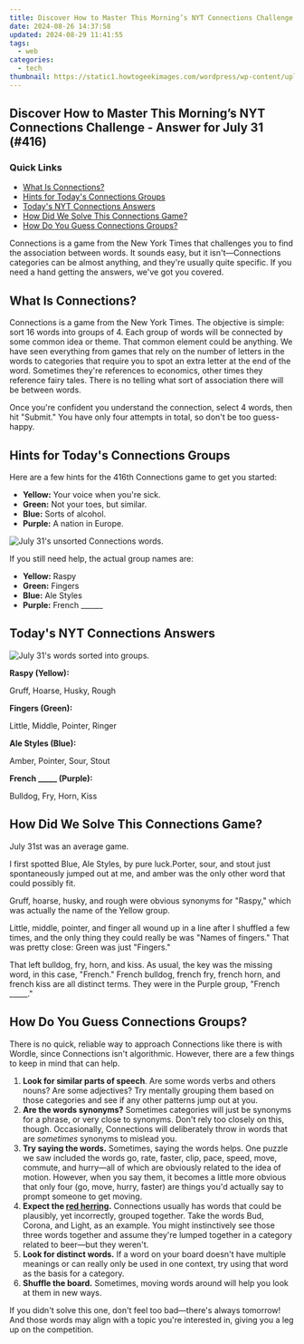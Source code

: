 ```yaml
---
title: Discover How to Master This Morning’s NYT Connections Challenge - Answer for July 31 (#416)
date: 2024-08-26 14:37:58
updated: 2024-08-29 11:41:55
tags:
  - web
categories:
  - tech
thumbnail: https://static1.howtogeekimages.com/wordpress/wp-content/uploads/2024/06/nyt-connections-game-icon-on-a-phone-screen-and-several-magnifying-glasses-and-question-marks-around-it.jpg
---
```


## Discover How to Master This Morning’s NYT Connections Challenge - Answer for July 31 (#416)

### Quick Links

* [What Is Connections?](https://pokemon-go-android.techidaily.com/in-2024-detailed-guide-of-ispoofer-for-pogo-installation-on-honor-100-pro-drfone-by-drfone-virtual-android/)
* [Hints for Today's Connections Groups](https://youtube-tips.techidaily.com/24-beginners-obs-techniques-for-youtube-live-streaming/)
* [Today's NYT Connections Answers](https://facebook-video-content.techidaily.com/updated-catching-facebooks-favorite-visual-stories-for-2024/)
* [How Did We Solve This Connections Game?](https://bypass-frp.techidaily.com/5-quick-methods-to-bypass-realme-12-proplus-5g-frp-by-drfone-android/)
* [How Do You Guess Connections Groups?](https://facebook-videos.techidaily.com/new-2023s-leading-cost-free-fb-picture-and-video-developer-tools/)

 Connections is a game from the New York Times that challenges you to find the association between words. It sounds easy, but it isn't—Connections categories can be almost anything, and they're usually quite specific. If you need a hand getting the answers, we've got you covered.

##  What Is Connections?

 Connections is a game from the New York Times. The objective is simple: sort 16 words into groups of 4\. Each group of words will be connected by some common idea or theme. That common element could be anything. We have seen everything from games that rely on the number of letters in the words to categories that require you to spot an extra letter at the end of the word. Sometimes they're references to economics, other times they reference fairy tales. There is no telling what sort of association there will be between words.

 Once you're confident you understand the connection, select 4 words, then hit "Submit." You have only four attempts in total, so don't be too guess-happy.

##  Hints for Today's Connections Groups

 Here are a few hints for the 416th Connections game to get you started:

* **Yellow:** Your voice when you're sick.
* **Green:** Not your toes, but similar.
* **Blue:** Sorts of alcohol.
* **Purple:** A nation in Europe.

![July 31's unsorted Connections words.](https://static1.howtogeekimages.com/wordpress/wp-content/uploads/2024/07/july-31-connections-empty.png) 

 If you still need help, the actual group names are:

* **Yellow:** Raspy
* **Green:** Fingers
* **Blue:** Ale Styles
* **Purple:** French \_\_\_\_\_\_

##  Today's NYT Connections Answers

![July 31's words sorted into groups.](https://static1.howtogeekimages.com/wordpress/wp-content/uploads/2024/07/july-31-connections-filled.png) 

**Raspy (Yellow):** 

 Gruff, Hoarse, Husky, Rough

**Fingers (Green):** 

 Little, Middle, Pointer, Ringer

**Ale Styles (Blue):** 

 Amber, Pointer, Sour, Stout

**French \_\_\_\_\_ (Purple):** 

 Bulldog, Fry, Horn, Kiss

##  How Did We Solve This Connections Game?

 July 31st was an average game.

 I first spotted Blue, Ale Styles, by pure luck.Porter, sour, and stout just spontaneously jumped out at me, and amber was the only other word that could possibly fit.

 Gruff, hoarse, husky, and rough were obvious synonyms for "Raspy," which was actually the name of the Yellow group.

 Little, middle, pointer, and finger all wound up in a line after I shuffled a few times, and the only thing they could really be was "Names of fingers." That was pretty close: Green was just "Fingers."

 That left bulldog, fry, horn, and kiss. As usual, the key was the missing word, in this case, "French." French bulldog, french fry, french horn, and french kiss are all distinct terms. They were in the Purple group, "French \_\_\_\_\_."

##  How Do You Guess Connections Groups?

 There is no quick, reliable way to approach Connections like there is with Wordle, since Connections isn't algorithmic. However, there are a few things to keep in mind that can help.

1. **Look for similar parts of speech**. Are some words verbs and others nouns? Are some adjectives? Try mentally grouping them based on those categories and see if any other patterns jump out at you.
2. **Are the words synonyms?** Sometimes categories will just be synonyms for a phrase, or very close to synonyms. Don't rely too closely on this, though. Occasionally, Connections will deliberately throw in words that are _sometimes_ synonyms to mislead you.
3. **Try saying the words.** Sometimes, saying the words helps. One puzzle we saw included the words go, rate, faster, clip, pace, speed, move, commute, and hurry—all of which are obviously related to the idea of motion. However, when you say them, it becomes a little more obvious that only four (go, move, hurry, faster) are things you'd actually say to prompt someone to get moving.
4. **Expect the [red herring](https://www.merriam-webster.com/dictionary/red%20herring).** Connections usually has words that could be plausibly, yet incorrectly, grouped together. Take the words Bud, Corona, and Light, as an example. You might instinctively see those three words together and assume they're lumped together in a category related to beer—but they weren't.
5. **Look for distinct words.** If a word on your board doesn't have multiple meanings or can really only be used in one context, try using that word as the basis for a category.
6. **Shuffle the board.** Sometimes, moving words around will help you look at them in new ways.

 If you didn't solve this one, don't feel too bad—there's always tomorrow! And those words may align with a topic you're interested in, giving you a leg up on the competition.

<ins class="adsbygoogle"
     style="display:block"
     data-ad-format="autorelaxed"
     data-ad-client="ca-pub-7571918770474297"
     data-ad-slot="1223367746"></ins>



<ins class="adsbygoogle"
     style="display:block"
     data-ad-client="ca-pub-7571918770474297"
     data-ad-slot="8358498916"
     data-ad-format="auto"
     data-full-width-responsive="true"></ins>
